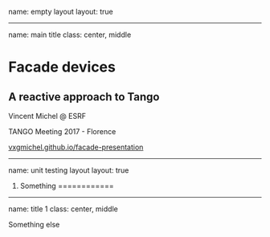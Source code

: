 name: empty layout
layout: true

---
name: main title
class: center, middle

Facade devices
==============

## A reactive approach to Tango

Vincent Michel @ ESRF

TANGO Meeting 2017 - Florence

[vxgmichel.github.io/facade-presentation](https://vxgmichel.github.io/facade-presentation)

---
name: unit testing layout
layout: true

1. Something
============

---
name: title 1
class: center, middle

Something else

